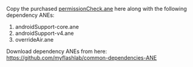 Copy the purchased [permissionCheck.ane](https://www.myflashlabs.com/product/native-access-permission-check-settings-menu-air-native-extension/) here along with the following dependency ANEs:

1. androidSupport-core.ane
1. androidSupport-v4.ane
1. overrideAir.ane

Download dependency ANEs from here: https://github.com/myflashlab/common-dependencies-ANE